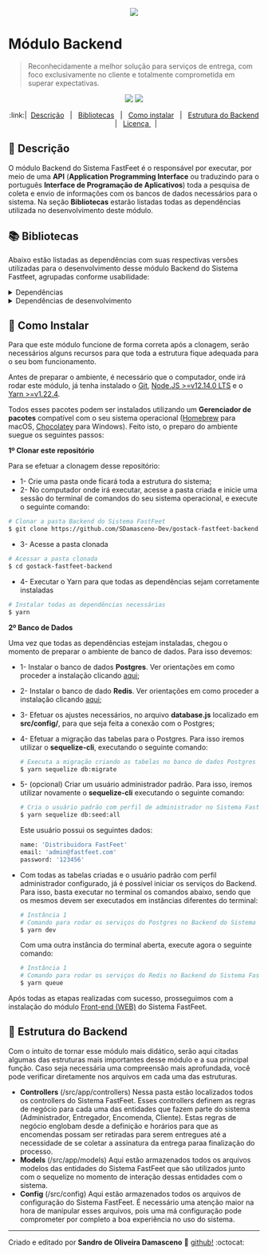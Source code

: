 <p align="center" target="_blank">
  <img src="https://i.imgur.com/b9HrmqJ.png" target="_blank">
</p>

# Módulo Backend

> Reconhecidamente a melhor solução para serviços de entrega, com foco exclusivamente no cliente e totalmente comprometida em superar expectativas.

<p align="center" target="_blank">
  <img src="https://img.shields.io/badge/Version-0.1-blueviolet?style=plastic" target="_blank">
  <img src="https://img.shields.io/badge/NodeJS-%3E%3D12.14.0-blueviolet?style=plastic&logo=node.js" target="_blank">
</p>

<p align="center" target="_blank">
:link:| &nbsp;<a href="#page_with_curl-Descrição" target="_blank">Descrição</a> &nbsp;  | &nbsp; <a href="#books-Bibliotecas">Bibliotecas</a> &nbsp; | &nbsp; <a href="#floppy_disk-Como-Instalar">Como instalar</a> &nbsp; | &nbsp; <a href="#office-Estrutura-do-Backend">Estrutura do Backend</a> &nbsp; | &nbsp; <a href="https://github.com/SDamasceno-Dev/gostack-fastfeet-back_end/blob/master/LICENSE.MD">Licença </a> &nbsp; |</p>

## :page_with_curl: Descrição

O módulo Backend do Sistema FastFeet é o responsável por executar, por meio de uma **API** (**Application Programming Interface** ou traduzindo para o português **Interface de Programação de Aplicativos**) toda a pesquisa de coleta e envio de informações com os bancos de dados necessários para o sistema. Na seção **Bibliotecas** estarão listadas todas as dependências utilizada no desenvolvimento deste módulo.

## :books: Bibliotecas

Abaixo estão listadas as dependências com suas respectivas versões utilizadas para o desenvolvimento desse módulo Backend do Sistema Fastfeet, agrupadas conforme usabilidade:

<details><summary>Dependências</summary>
  <p>
    <ul>
    <li><a href="https://www.npmjs.com/package/bcryptjs" target="_blank">bcryptjs</a> [^2.4.3]</li>
    <li><a href="https://github.com/bee-queue/bee-queue" target="_blank">bee-queue</a> [^1.2.3]</li>
    <li><a href="https://www.npmjs.com/package/cors" target="_blank">cors]</a> [^2.8.5</li>
    <li><a href="https://github.com/date-fns/date-fns" target="_blank">date-fns</a> [^2.0.0-beta.5]</li>
    <li><a href="https://www.npmjs.com/package/express" target="_blank">express</a> [^4.17.1]</li>
    <li><a href="https://www.npmjs.com/package/express-handlebars" target="_blank">express-handlebars</a> [^3.1.0]</li>
    <li><a href="https://www.npmjs.com/package/jsonwebtoken" target="_blank">jsonwebtoken</a> [^8.5.1]</li>
    <li><a href="https://www.npmjs.com/package/multer" target="_blank">multer</a> [^1.4.2]</li>
    <li><a href="https://nodemailer.com/about/" target="_blank">nodemailer</a> [^6.4.2]</li>
    <li><a href="https://www.npmjs.com/package/nodemailer-express-handlebars" target="_blank">nodemailer-express-handlebars</a> [^3.1.0]</li>
    <li><a href="https://www.npmjs.com/package/pg" target="_blank">pg</a> [^7.18.1]</li>
    <li><a href="https://www.npmjs.com/package/pg-hstore" target="_blank">pg-hstore</a> [^2.3.3]</li>
    <li><a href="https://www.npmjs.com/package/sequelize" target="_blank">sequelize</a> [^5.21.3]</li>
    <li><a href="https://www.npmjs.com/package/yup" target="_blank">yup</a> [^0.28.1]</li>
    </ul>
  </p>
</details>
<details><summary>Dependências de desenvolvimento</summary>
  <p>
    <ul>
    <li><a href="https://www.npmjs.com/package/eslint" target="_blank">eslint</a> [^6.8.0]</li>
    <li><a href="https://www.npmjs.com/package/eslint-config-airbnb-base" target="_blank">eslint-config-airbnb-base</a> [^14.0.0]</li>
    <li><a href="https://www.npmjs.com/package/eslint-config-prettier" target="_blank">eslint-config-prettier</a> [^6.10.0]</li>
    <li><a href="https://www.npmjs.com/package/eslint-plugin-import" target="_blank">eslint-plugin-import</a> [^2.20.0]</li>
    <li><a href="https://www.npmjs.com/package/eslint-plugin-prettier" target="_blank">eslint-plugin-prettier</a> [^3.1.2]</li>
    <li><a href="https://www.npmjs.com/package/nodemon" target="_blank">nodemon</a> [^2.0.2]</li>
    <li><a href="https://www.npmjs.com/package/prettier" target="_blank">prettier</a> [^1.19.1]</li>
    <li><a href="https://www.npmjs.com/package/sequelize-cli" target="_blank">sequelize-cli</a> [^5.5.1]</li>
    <li><a href="https://www.npmjs.com/package/sucrase" target="_blank">sucrase</a> [^3.12.1]</li>
    </ul>
  </p>
</details>

## :floppy_disk: Como Instalar

Para que este módulo funcione de forma correta após a clonagem, serão necessários alguns recursos para que toda a estrutura fique adequada para o seu bom funcionamento.

Antes de preparar o ambiente, é necessário que o computador, onde irá rodar este módulo, já tenha instalado o [Git](https://git-scm.com/), [Node.JS >=v12.14.0 LTS](https://nodejs.org/en/) e o [Yarn >=v1.22.4](https://yarnpkg.com/).

Todos esses pacotes podem ser instalados utilizando um **Gerenciador de pacotes** compatível com o seu sistema operacional ([Homebrew](https://brew.sh/) para macOS, [Chocolatey](https://chocolatey.org/) para Windows).
Feito isto, o preparo do ambiente suegue os seguintes passos:

**1º Clonar este repositório**

Para se efetuar a clonagem desse repositório:
* 1- Crie uma pasta onde ficará toda a estrutura do sistema;
* 2- No computador onde irá executar, acesse a pasta criada e inicie uma sessão do terminal de comandos do seu sistema operacional, e execute o seguinte comando:

```bash
# Clonar a pasta Backend do Sistema FastFeet
$ git clone https://github.com/SDamasceno-Dev/gostack-fastfeet-backend
```

* 3- Acesse a pasta clonada

```bash
# Acessar a pasta clonada
$ cd gostack-fastfeet-backend
```

* 4- Executar o Yarn para que todas as dependências sejam corretamente instaladas

```bash
# Instalar todas as dependências necessárias
$ yarn
```

**2º Banco de Dados**

Uma vez que todas as dependências estejam instaladas, chegou o momento de preparar o ambiente de banco de dados. Para isso devemos:

* 1- Instalar o banco de dados **Postgres**. Ver orientações em como proceder a instalação clicando [aqui](https://www.postgresql.org/);
* 2- Instalar o banco de dado **Redis**. Ver orientações em como proceder a instalação clicando [aqui](https://redis.io/);
* 3- Efetuar os ajustes necessários, no arquivo **database.js** localizado em **src/config/**, para que seja feita a conexão com o Postgres;
* 4- Efetuar a migração das tabelas para o Postgres. Para isso iremos utilizar o **sequelize-cli**, executando o seguinte comando:

  ```bash
  # Executa a migração criando as tabelas no banco de dados Postgres
  $ yarn sequelize db:migrate
  ```

* 5- (opcional) Criar um usuário administrador padrão. Para isso, iremos utilizar novamente o **sequelize-cli** executando o seguinte comando:

  ```bash
  # Cria o usuário padrão com perfil de administrador no Sistema FastFeet
  $ yarn sequelize db:seed:all
  ```

  Este usuário possui os seguintes dados:

  ```bash
  name: 'Distribuidora FastFeet'
  email: 'admin@fastfeet.com'
  password: '123456'
  ```

* Com todas as tabelas criadas e o usuário padrão com perfil administrador configurado, já é possível iniciar os serviços do Backend. Para isso, basta executar no terminal os comandos abaixo, sendo que os mesmos devem ser executados em instâncias diferentes do terminal:

  ```bash
  # Instância 1
  # Comando para rodar os serviços do Postgres no Backend do Sistema FastFeet
  $ yarn dev
  ```

  Com uma outra instância do terminal aberta, execute agora o seguinte comando:

  ```bash
  # Instância 1
  # Comando para rodar os serviços do Redis no Backend do Sistema FastFeet
  $ yarn queue
  ```

Após todas as etapas realizadas com sucesso, prosseguimos com a instalação do módulo [Front-end (WEB)](https://github.com/SDamasceno-Dev/gostasck-fastfeet-frontend) do Sistema FastFeet.

## :office: Estrutura do Backend

Com o intuito de tornar esse módulo mais didático, serão aqui citadas algumas das estruturas mais importantes desse módulo e a sua principal função. Caso seja necessária uma compreensão mais aprofundada, você pode verificar diretamente nos arquivos em cada uma das estruturas.

* **Controllers**  (/src/app/controllers)
 Nessa pasta estão localizados todos os controllers do Sistema FastFeet. Esses controllers definem as regras de negócio para cada uma das entidades que fazem parte do sistema (Administrador, Entregador, Encomenda, Cliente). Estas regras de negócio englobam desde a definição e horários para que as encomendas possam ser retiradas para serem entregues até a necessidade de se coletar a assinatura da entrega paraa finalização do processo.
* **Models** (/src/app/models)
Aqui estão armazenados todos os arquivos modelos das entidades do Sistema FastFeet que são utilizados junto com o sequelize no momento de interação dessas entidades com o sistema.
* **Config** (/src/config)
Aqui estão armazenados todos os arquivos de configuração do Sistema FastFeet. É necessário uma atenção maior na hora de manipular esses arquivos, pois uma má configuração pode comprometer por completo a boa experiência no uso do sistema.

---
Criado e editado por **Sandro de Oliveira Damasceno** :space_invader:   [github!](https://github.com/SDamasceno-Dev) :octocat:
